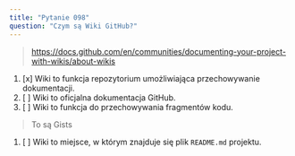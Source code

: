 ```yaml
---
title: "Pytanie 098"
question: "Czym są Wiki GitHub?"
---
```



> https://docs.github.com/en/communities/documenting-your-project-with-wikis/about-wikis
1. [x] Wiki to funkcja repozytorium umożliwiająca przechowywanie dokumentacji.
1. [ ] Wiki to oficjalna dokumentacja GitHub.
1. [ ] Wiki to funkcja do przechowywania fragmentów kodu.
> To są Gists
1. [ ] Wiki to miejsce, w którym znajduje się plik `README.md` projektu.
